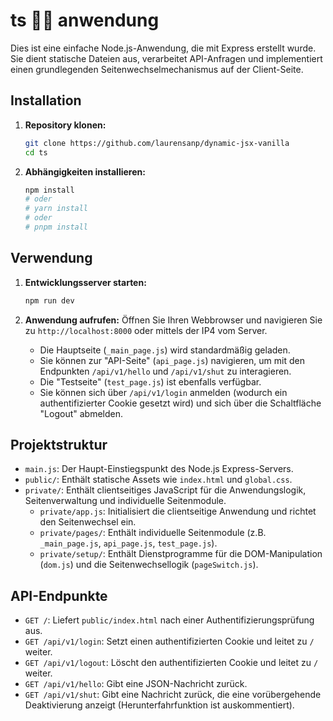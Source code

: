 # ts 🥀🎋 anwendung

Dies ist eine einfache Node.js-Anwendung, die mit Express erstellt wurde. Sie dient statische Dateien aus, verarbeitet API-Anfragen und implementiert einen grundlegenden Seitenwechselmechanismus auf der Client-Seite.

## Installation

1.  **Repository klonen:**
    ```bash
    git clone https://github.com/laurensanp/dynamic-jsx-vanilla
    cd ts
    ```
2.  **Abhängigkeiten installieren:**
    ```bash
    npm install
    # oder
    # yarn install
    # oder
    # pnpm install
    ```

## Verwendung

1.  **Entwicklungsserver starten:**
    ```bash
    npm run dev
    ```
2.  **Anwendung aufrufen:**
    Öffnen Sie Ihren Webbrowser und navigieren Sie zu `http://localhost:8000` oder mittels der IP4 vom Server.

    *   Die Hauptseite (`_main_page.js`) wird standardmäßig geladen.
    *   Sie können zur "API-Seite" (`api_page.js`) navigieren, um mit den Endpunkten `/api/v1/hello` und `/api/v1/shut` zu interagieren.
    *   Die "Testseite" (`test_page.js`) ist ebenfalls verfügbar.
    *   Sie können sich über `/api/v1/login` anmelden (wodurch ein authentifizierter Cookie gesetzt wird) und sich über die Schaltfläche "Logout" abmelden.

## Projektstruktur

*   `main.js`: Der Haupt-Einstiegspunkt des Node.js Express-Servers.
*   `public/`: Enthält statische Assets wie `index.html` und `global.css`.
*   `private/`: Enthält clientseitiges JavaScript für die Anwendungslogik, Seitenverwaltung und individuelle Seitenmodule.
    *   `private/app.js`: Initialisiert die clientseitige Anwendung und richtet den Seitenwechsel ein.
    *   `private/pages/`: Enthält individuelle Seitenmodule (z.B. `_main_page.js`, `api_page.js`, `test_page.js`).
    *   `private/setup/`: Enthält Dienstprogramme für die DOM-Manipulation (`dom.js`) und die Seitenwechsellogik (`pageSwitch.js`).

## API-Endpunkte

*   `GET /`: Liefert `public/index.html` nach einer Authentifizierungsprüfung aus.
*   `GET /api/v1/login`: Setzt einen authentifizierten Cookie und leitet zu `/` weiter.
*   `GET /api/v1/logout`: Löscht den authentifizierten Cookie und leitet zu `/` weiter.
*   `GET /api/v1/hello`: Gibt eine JSON-Nachricht zurück.
*   `GET /api/v1/shut`: Gibt eine Nachricht zurück, die eine vorübergehende Deaktivierung anzeigt (Herunterfahrfunktion ist auskommentiert).

